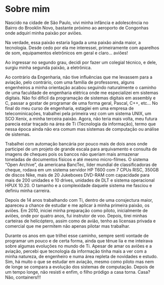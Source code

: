 # Sobre mim

Nascido na cidade de São Paulo, vivi minha infância e adolescência no Bairro do Brooklin Novo, bastante próximo ao aeroporto de Congonhas onde adquirí minha paixão por aviões.

Na verdade, essa paixão estaria ligada a uma paixão ainda maior, a tecnologia. Desde cedo por ela me interessei, primeiramente com aparelhos de som, equipamentos eletrônicos em geral e claro… aviões!

Ao ingressar no segundo grau, decidi por fazer um colegial técnico, e dele, surgiu minha segunda paixão, a eletrônica. 

Ao contrário da Engenharia, não tive influências que me levassem para a aviação, pelo contrário, com uma família de professores, alguns engenheiros a minha orientação acabou seguindo naturalmente o caminho de uma faculdade de engenharia elétrica onde me especializei em sistemas digitais. Não foi difícil da programação de sistemas digitais em assembly  e C, passar a gostar de programar de uma forma geral, Pascal, C++, etc... No final do meu curso de engenharia, estagiei em uma empresa de telecominicações, trabalhei pela primeira vez  com um sistema UNIX, um SCO Xenix, a minha terceira paixão. Agora, não teria mais volta, meu futura parecia estar traçado na área de Ti (Tecnologia da informação), termo que nessa época ainda não era comum mas sistemas de computação ou análise de sistemas. 

Trabalhei com automação bancária por pouco mais de dois anos onde participei de um projeto de grande escala para arquivamento e consulta de imagens de cheques pois os bancos não queriam mais armazenar toneladas de documentos físicos e até mesmo micro-filmes. O sistema “Open Archive”, da americana BancTec, líder mundial de classificadoras de cheque, rodava em um sistema servidor HP T600 com 7 CPUs RISC, 350GB de discos Nike, mais de 20 Jukeboxes DVD-RAM com capacidade para mais de 200 unidades e 10 drives, unidades de DLT e sistema operacional HPUX 10.20.  O tamanho e a complexidade daquele sistema me fasciou e definiu minha carreira.

Depois de 14 anos trabalhando com Ti, dentro de uma consjectura maior, apareceu a chance de estudar e me aplicar à minha primeira paixão, os aviões. Em 2010, iniciei minha preparação como piloto, inicialmente de aviões, onde por quatro anos, fui instrutor de voo. Depois, tirei minhas carteiras de helicóptero, assim como de avião, tenho as licensas privada e comercial que me permitem não apenas pilotar mas trabalhar.

Durante os anos em que trilhei esse caminho, sempre senti vontade de programar um pouco e de certa forma, ainda que tênue lia e me inteirava sobre algumas evoluções no mundo de Ti. Apesar de amar os aviões e a aviação, percebi que tecnologia da informação tinha mais a ver com a minha natureza, de engenheiro e numa área repleta de novidades e estudo. Sim, há muito o que se estudar em aviação, mesmo como piloto mas nem de longe se compara a evolução dos sistemas de computação. Depois de um tempo longe, não resisti e enfim, o filho pródigo a casa torna. Casa? Não, containers!!!
